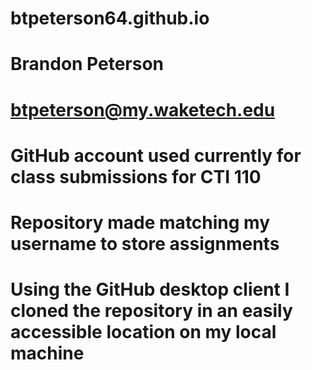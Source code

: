 # btpeterson64.github.io
# Brandon Peterson
# btpeterson@my.waketech.edu
# GitHub account used currently for class submissions for CTI 110 
# Repository made matching my username to store assignments 
# Using the GitHub desktop client I cloned the repository in an easily accessible location on my local machine
